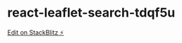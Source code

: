 # react-leaflet-search-tdqf5u

[Edit on StackBlitz ⚡️](https://stackblitz.com/edit/react-leaflet-search-tdqf5u)